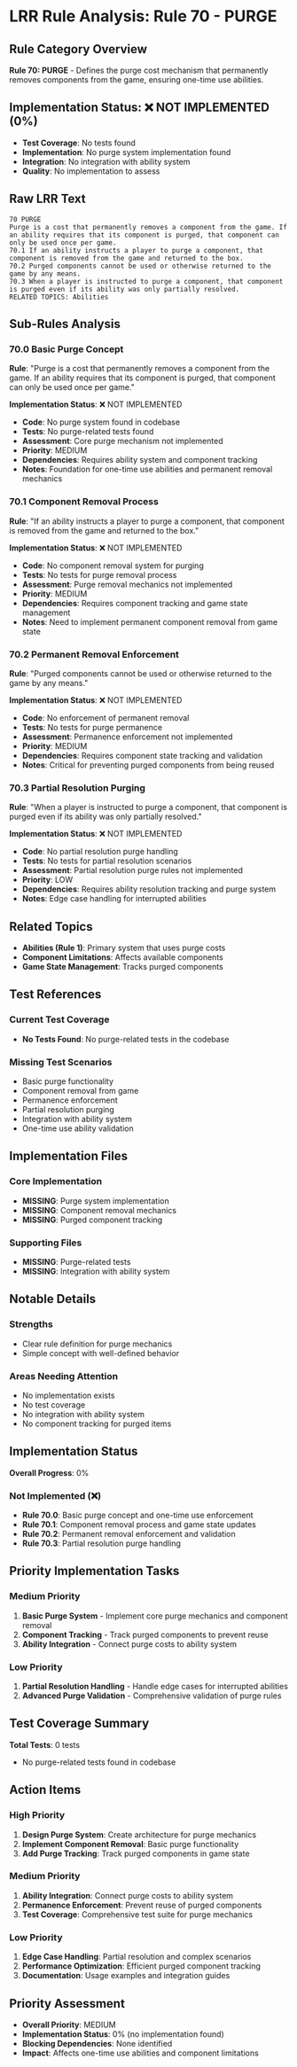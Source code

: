 # LRR Rule Analysis: Rule 70 - PURGE

## Rule Category Overview
**Rule 70: PURGE** - Defines the purge cost mechanism that permanently removes components from the game, ensuring one-time use abilities.

## Implementation Status: ❌ NOT IMPLEMENTED (0%)
- **Test Coverage**: No tests found
- **Implementation**: No purge system implementation found
- **Integration**: No integration with ability system
- **Quality**: No implementation to assess

## Raw LRR Text
```
70 PURGE
Purge is a cost that permanently removes a component from the game. If an ability requires that its component is purged, that component can only be used once per game.
70.1 If an ability instructs a player to purge a component, that component is removed from the game and returned to the box.
70.2 Purged components cannot be used or otherwise returned to the game by any means.
70.3 When a player is instructed to purge a component, that component is purged even if its ability was only partially resolved.
RELATED TOPICS: Abilities
```

## Sub-Rules Analysis

### 70.0 Basic Purge Concept
**Rule**: "Purge is a cost that permanently removes a component from the game. If an ability requires that its component is purged, that component can only be used once per game."

**Implementation Status**: ❌ NOT IMPLEMENTED
- **Code**: No purge system found in codebase
- **Tests**: No purge-related tests found
- **Assessment**: Core purge mechanism not implemented
- **Priority**: MEDIUM
- **Dependencies**: Requires ability system and component tracking
- **Notes**: Foundation for one-time use abilities and permanent removal mechanics

### 70.1 Component Removal Process
**Rule**: "If an ability instructs a player to purge a component, that component is removed from the game and returned to the box."

**Implementation Status**: ❌ NOT IMPLEMENTED
- **Code**: No component removal system for purging
- **Tests**: No tests for purge removal process
- **Assessment**: Purge removal mechanics not implemented
- **Priority**: MEDIUM
- **Dependencies**: Requires component tracking and game state management
- **Notes**: Need to implement permanent component removal from game state

### 70.2 Permanent Removal Enforcement
**Rule**: "Purged components cannot be used or otherwise returned to the game by any means."

**Implementation Status**: ❌ NOT IMPLEMENTED
- **Code**: No enforcement of permanent removal
- **Tests**: No tests for purge permanence
- **Assessment**: Permanence enforcement not implemented
- **Priority**: MEDIUM
- **Dependencies**: Requires component state tracking and validation
- **Notes**: Critical for preventing purged components from being reused

### 70.3 Partial Resolution Purging
**Rule**: "When a player is instructed to purge a component, that component is purged even if its ability was only partially resolved."

**Implementation Status**: ❌ NOT IMPLEMENTED
- **Code**: No partial resolution purge handling
- **Tests**: No tests for partial resolution scenarios
- **Assessment**: Partial resolution purge rules not implemented
- **Priority**: LOW
- **Dependencies**: Requires ability resolution tracking and purge system
- **Notes**: Edge case handling for interrupted abilities

## Related Topics
- **Abilities (Rule 1)**: Primary system that uses purge costs
- **Component Limitations**: Affects available components
- **Game State Management**: Tracks purged components

## Test References

### Current Test Coverage
- **No Tests Found**: No purge-related tests in the codebase

### Missing Test Scenarios
- Basic purge functionality
- Component removal from game
- Permanence enforcement
- Partial resolution purging
- Integration with ability system
- One-time use ability validation

## Implementation Files

### Core Implementation
- **MISSING**: Purge system implementation
- **MISSING**: Component removal mechanics
- **MISSING**: Purged component tracking

### Supporting Files
- **MISSING**: Purge-related tests
- **MISSING**: Integration with ability system

## Notable Details

### Strengths
- Clear rule definition for purge mechanics
- Simple concept with well-defined behavior

### Areas Needing Attention
- No implementation exists
- No test coverage
- No integration with ability system
- No component tracking for purged items

## Implementation Status

**Overall Progress**: 0%

### Not Implemented (❌)
- **Rule 70.0**: Basic purge concept and one-time use enforcement
- **Rule 70.1**: Component removal process and game state updates
- **Rule 70.2**: Permanent removal enforcement and validation
- **Rule 70.3**: Partial resolution purge handling

## Priority Implementation Tasks

### Medium Priority
1. **Basic Purge System** - Implement core purge mechanics and component removal
2. **Component Tracking** - Track purged components to prevent reuse
3. **Ability Integration** - Connect purge costs to ability system

### Low Priority
1. **Partial Resolution Handling** - Handle edge cases for interrupted abilities
2. **Advanced Purge Validation** - Comprehensive validation of purge rules

## Test Coverage Summary

**Total Tests**: 0 tests
- No purge-related tests found in codebase

## Action Items

### High Priority
1. **Design Purge System**: Create architecture for purge mechanics
2. **Implement Component Removal**: Basic purge functionality
3. **Add Purge Tracking**: Track purged components in game state

### Medium Priority
1. **Ability Integration**: Connect purge costs to ability system
2. **Permanence Enforcement**: Prevent reuse of purged components
3. **Test Coverage**: Comprehensive test suite for purge mechanics

### Low Priority
1. **Edge Case Handling**: Partial resolution and complex scenarios
2. **Performance Optimization**: Efficient purged component tracking
3. **Documentation**: Usage examples and integration guides

## Priority Assessment
- **Overall Priority**: MEDIUM
- **Implementation Status**: 0% (no implementation found)
- **Blocking Dependencies**: None identified
- **Impact**: Affects one-time use abilities and component limitations
